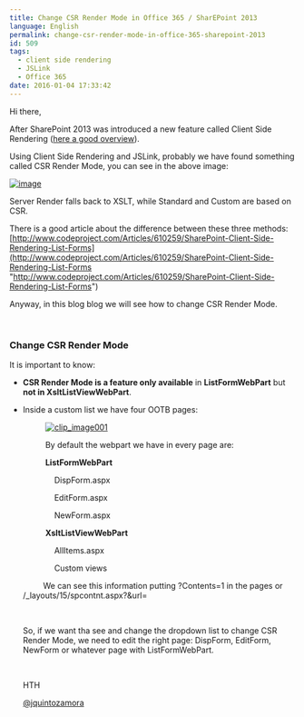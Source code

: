 ```yaml
---
title: Change CSR Render Mode in Office 365 / SharEPoint 2013
language: English
permalink: change-csr-render-mode-in-office-365-sharepoint-2013
id: 509
tags:
  - client side rendering
  - JSLink
  - Office 365
date: 2016-01-04 17:33:42
---
```


Hi there,

After SharePoint 2013 was introduced a new feature called Client Side Rendering ([here a good overview](http://www.codeproject.com/Articles/620110/SharePoint-Client-Side-Rendering-List-Views)). 

Using Client Side Rendering and JSLink, probably we have found something called CSR Render Mode, you can see in the above image:

[![image](https://blog.josequinto.com/wp-content/uploads/2016/01/image_thumb.png "image")](https://blog.josequinto.com/wp-content/uploads/2016/01/image.png)

Server Render falls back to XSLT, while Standard and Custom are based on CSR.

There is a good article about the difference between these three methods: [http://www.codeproject.com/Articles/610259/SharePoint-Client-Side-Rendering-List-Forms](http://www.codeproject.com/Articles/610259/SharePoint-Client-Side-Rendering-List-Forms "http://www.codeproject.com/Articles/610259/SharePoint-Client-Side-Rendering-List-Forms")

Anyway, in this blog blog we will see how to change CSR Render Mode.

&nbsp;

### Change CSR Render Mode

It is important to know:

- **CSR Render Mode **is a feature** only available** in **ListFormWebPart** but **not in XsltListViewWebPart**. 

- Inside a custom list we have four OOTB pages: <p>&nbsp;&nbsp;&nbsp;&nbsp;&nbsp;&nbsp;&nbsp;&nbsp;&nbsp; [![clip_image001](https://blog.josequinto.com/wp-content/uploads/2016/01/clip_image001_thumb.png "clip_image001")](https://blog.josequinto.com/wp-content/uploads/2016/01/clip_image001.png) <p>&nbsp;&nbsp;&nbsp;&nbsp;&nbsp;&nbsp;&nbsp;&nbsp;&nbsp; By default the webpart we have in every page are: <p>&nbsp;&nbsp;&nbsp;&nbsp;&nbsp;&nbsp;&nbsp;&nbsp;&nbsp; **ListFormWebPart** <p>&nbsp;&nbsp;&nbsp;&nbsp;&nbsp;&nbsp;&nbsp;&nbsp;&nbsp;&nbsp;&nbsp;&nbsp;&nbsp; DispForm.aspx <p>&nbsp;&nbsp;&nbsp;&nbsp;&nbsp;&nbsp;&nbsp;&nbsp;&nbsp;&nbsp;&nbsp;&nbsp;&nbsp; EditForm.aspx <p>&nbsp;&nbsp;&nbsp;&nbsp;&nbsp;&nbsp;&nbsp;&nbsp;&nbsp;&nbsp;&nbsp;&nbsp;&nbsp; NewForm.aspx <p>&nbsp;&nbsp;&nbsp;&nbsp;&nbsp;&nbsp;&nbsp;&nbsp;&nbsp; **XsltListViewWebPart** <p>&nbsp;&nbsp;&nbsp;&nbsp;&nbsp;&nbsp;&nbsp;&nbsp;&nbsp;&nbsp;&nbsp;&nbsp;&nbsp; AllItems.aspx <p>&nbsp;&nbsp;&nbsp;&nbsp;&nbsp;&nbsp;&nbsp;&nbsp;&nbsp;&nbsp;&nbsp;&nbsp;&nbsp; Custom views <p>&nbsp;&nbsp;&nbsp;&nbsp;&nbsp;&nbsp;&nbsp;&nbsp; We can see this information putting ?Contents=1 in the pages or&nbsp; /_layouts/15/spcontnt.aspx?&url=<page url> <p>&nbsp; <p>So, if we want tha see and change the dropdown list to change CSR Render Mode, we need to edit the right page: DispForm, EditForm, NewForm or whatever page with ListFormWebPart. <p>&nbsp; <p>HTH&nbsp; <p>[@jquintozamora](https://twitter.com/jquintozamora)